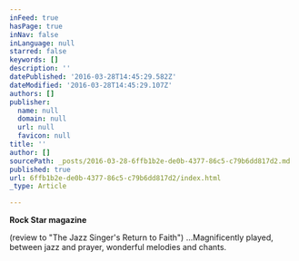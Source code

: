 ```yaml
---
inFeed: true
hasPage: true
inNav: false
inLanguage: null
starred: false
keywords: []
description: ''
datePublished: '2016-03-28T14:45:29.582Z'
dateModified: '2016-03-28T14:45:29.107Z'
authors: []
publisher:
  name: null
  domain: null
  url: null
  favicon: null
title: ''
author: []
sourcePath: _posts/2016-03-28-6ffb1b2e-de0b-4377-86c5-c79b6dd817d2.md
published: true
url: 6ffb1b2e-de0b-4377-86c5-c79b6dd817d2/index.html
_type: Article

---
```

**Rock
Star magazine**

(review to "The Jazz Singer's Return to Faith") ...Magnificently
played, between jazz and prayer, wonderful melodies and chants.